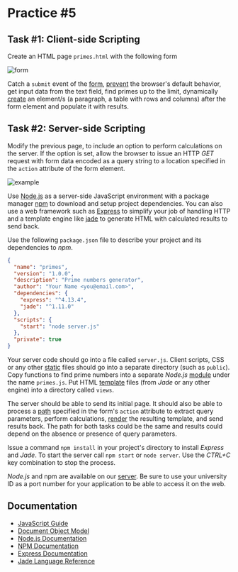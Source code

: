 Practice #5
===========

## Task #1: Client-side Scripting

Create an HTML page `primes.html` with the following form

![form](http://i.imgur.com/GmB5DGH.png)

Catch a `submit` event of the [form](https://developer.mozilla.org/en-US/docs/Web/Guide/HTML/Forms),
[prevent](https://developer.mozilla.org/en/docs/Web/API/Event/preventDefault)
the browser's default behavior, get input data from the text field, find primes
up to the limit, dynamically [create](https://developer.mozilla.org/en-US/docs/Web/API/Document/createElement)
an element/s (a paragraph, a table with rows and columns) after the form element
and populate it with results.

## Task #2: Server-side Scripting

Modify the previous page, to include an option to perform calculations on the
server. If the option is set, allow the browser to issue an HTTP *GET* request
with form data encoded as a query string to a location specified in the `action`
attribute of the form element.

![example](http://i.imgur.com/tnJgKFv.png)

Use [Node.js](https://nodejs.org/en) as a server-side JavaScript environment
with a package manager [npm](https://www.npmjs.com) to download and setup
project dependencies. You can also use a web framework such as
[Express](http://expressjs.com) to simplify your job of handling HTTP and a
template engine like [jade](http://jade-lang.com) to generate HTML with
calculated results to send back.

Use the following `package.json` file to describe your project and its
dependencies to *npm*.

```json
{
  "name": "primes",
  "version": "1.0.0",
  "description": "Prime numbers generator",
  "author": "Your Name <you@email.com>",
  "dependencies": {
    "express": "^4.13.4",
    "jade": "^1.11.0"
  },
  "scripts": {
    "start": "node server.js"
  },
  "private": true
}
```

Your server code should go into a file called `server.js`. Client scripts, CSS
or any other [static](http://expressjs.com/en/starter/static-files.html) files
should go into a separate directory (such as `public`). Copy functions to find
prime numbers into a separate *Node.js* [module](https://nodejs.org/api/modules.html)
under the name `primes.js`.  Put HTML [template](http://expressjs.com/en/guide/using-template-engines.html)
files (from *Jade* or any other engine) into a directory called `views`.

The server should be able to send its initial page. It should also be able to
process a [path](http://expressjs.com/en/starter/basic-routing.html) specified
in the form's `action` attribute to extract query parameters, perform
calculations, [render](http://expressjs.com/en/guide/using-template-engines.html)
the resulting template, and send results back. The path for both tasks could be
the same and results could depend on the absence or presence of query
parameters.

Issue a command `npm install` in your project's directory to install *Express*
and *Jade*. To start the server call `npm start` or `node server`. Use the
*CTRL+C* key combination to stop the process.

*Node.js* and npm are available on our [server](https://github.com/auca/com.388/blob/master/Practice/Practice_1.md).
Be sure to use your university ID as a port number for your application to be
able to access it on the web.

## Documentation

* [JavaScript Guide](https://developer.mozilla.org/en-US/docs/Web/JavaScript/Guide)
* [Document Object Model](https://developer.mozilla.org/en-US/docs/Web/API/Document_Object_Model)
* [Node.js Documentation](https://nodejs.org/en/docs)
* [NPM Documentation](https://docs.npmjs.com)
* [Express Documentation](http://expressjs.com/en/4x/api.html)
* [Jade Language Reference](http://jade-lang.com/reference)
